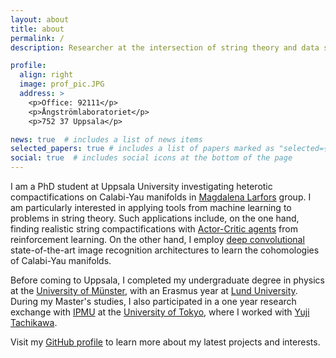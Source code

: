 ```yaml
---
layout: about
title: about
permalink: /
description: Researcher at the intersection of string theory and data science.

profile:
  align: right
  image: prof_pic.JPG
  address: >
    <p>Office: 92111</p>
    <p>Ångströmlaboratoriet</p>
    <p>752 37 Uppsala</p>

news: true  # includes a list of news items
selected_papers: true # includes a list of papers marked as "selected={true}"
social: true  # includes social icons at the bottom of the page
---
```


I am a PhD student at Uppsala University investigating heterotic compactifications on Calabi-Yau manifolds in [Magdalena Larfors](https://inspirehep.net/authors/1034652?ui-citation-summary=true) group. I am particularly interested in applying tools from machine learning to problems in string theory. Such applications include, on the one hand, finding realistic string compactifications with [Actor-Critic agents](https://arxiv.org/abs/2003.04817) from reinforcement learning. On the other hand, I employ [deep convolutional](https://arxiv.org/abs/2108.02221) state-of-the-art image recognition architectures to learn the cohomologies of Calabi-Yau manifolds. 

Before coming to Uppsala, I completed my undergraduate degree in physics at the [University of Münster](https://www.uni-muenster.de/en/), with an Erasmus year at [Lund University](https://www.lunduniversity.lu.se/). During my Master's studies, I also participated in a one year research exchange with [IPMU](https://www.ipmu.jp/en) at the [University of Tokyo](https://www.u-tokyo.ac.jp/en/), where I worked with [Yuji Tachikawa](https://member.ipmu.jp/yuji.tachikawa/). 

Visit my [GitHub profile](https://github.com/robin-schneider) to learn more about my latest projects and interests.
